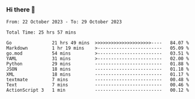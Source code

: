 ### Hi there 👋

<!--
**zhumeme/zhumeme** is a ✨ _special_ ✨ repository because its `README.md` (this file) appears on your GitHub profile.

Here are some ideas to get you started:

- 🔭 I’m currently working on ...
- 🌱 I’m currently learning ...
- 👯 I’m looking to collaborate on ...
- 🤔 I’m looking for help with ...
- 💬 Ask me about ...
- 📫 How to reach me: ...
- 😄 Pronouns: ...
- ⚡ Fun fact: ...
-->

<!--START_SECTION:waka-->

```all_time
From: 22 October 2023 - To: 29 October 2023

Total Time: 25 hrs 57 mins

Go               21 hrs 49 mins  >>>>>>>>>>>>>>>>>>>>>----   84.07 %
Markdown         1 hr 19 mins    >------------------------   05.09 %
go.mod           54 mins         >------------------------   03.51 %
YAML             31 mins         >------------------------   02.00 %
Python           29 mins         -------------------------   01.88 %
JSON             18 mins         -------------------------   01.18 %
XML              18 mins         -------------------------   01.17 %
textmate         7 mins          -------------------------   00.48 %
Text             7 mins          -------------------------   00.46 %
ActionScript 3   1 min           -------------------------   00.12 %
```

<!--END_SECTION:waka-->
